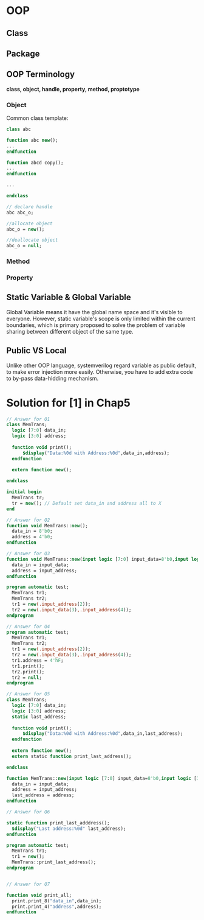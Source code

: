 # OOP
## Class

## Package

## OOP Terminology

**class, object, handle, property, method, proptotype**

### Object

Common class template:
```systemverilog
class abc 

function abc new();
...
endfunction

function abcd copy();
...
endfunction

...

endclass

// declare handle
abc abc_o;

//allocate object
abc_o = new();

//deallocate object
abc_o = null;

```

### Method

### Property

## Static Variable & Global Variable

Global Variable means it have the global name space and it's visible to everyone. However, static variable's scope is only limited within the current boundaries, which is primary proposed to solve the problem of variable sharing between different object of the same type.

## Public VS Local
Unlike other OOP language, systemverilog regard variable as public default, to make error injection more easily. Otherwise, you have to add extra code to by-pass data-hidding mechanism.

# Solution for [1] in Chap5
```systemverilog
// Answer for Q1
class MemTrans;
  logic [7:0] data_in;
  logic [3:0] address;
  
  function void print();
      $display("Data:%0d with Address:%0d",data_in,address);
  endfunction
  
  extern function new();

endclass

initial begin
  MemTrans tr;
  tr = new(); // Default set data_in and address all to X
end

// Answer for Q2
function void MemTrans::new();
  data_in = 8'b0;
  address = 4'b0;
endfunction

// Answer for Q3
function void MemTrans::new(input logic [7:0] input_data=8'b0,input logic [3:0] input_address=4'b0);
  data_in = input_data;
  address = input_address;
endfunction

program automatic test;
  MemTrans tr1;
  MemTrans tr2;
  tr1 = new(.input_address(2));
  tr2 = new(.input_data(3),.input_address(4));
endprogram

// Answer for Q4
program automatic test;
  MemTrans tr1;
  MemTrans tr2;
  tr1 = new(.input_address(2));
  tr2 = new(.input_data(3),.input_address(4));
  tr1.address = 4'hF;
  tr1.print();
  tr2.print();
  tr2 = null;
endprogram

// Answer for Q5
class MemTrans;
  logic [7:0] data_in;
  logic [3:0] address;
  static last_address;
  
  function void print();
      $display("Data:%0d with Address:%0d",data_in,last_address);
  endfunction
  
  extern function new();
  extern static function print_last_address();

endclass

function MemTrans::new(input logic [7:0] input_data=8'b0,input logic [3:0] input_address=4'b0);
  data_in = input_data;
  address = input_address;
  last_address = address;
endfunction

// Answer for Q6

static function print_last_adddress();
  $display("Last address:%0d" last_address);
endfunction

program automatic test;
  MemTrans tr1;
  tr1 = new();
  MemTrans::print_last_address();
endprogram


// Answer for Q7

function void print_all;
  print.print_8("data_in",data_in);
  print.print_4("address",address);
endfunction

```
